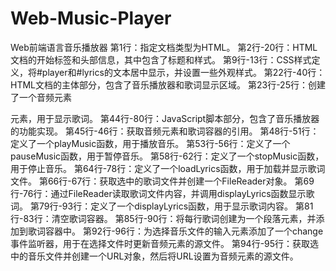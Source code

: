 # Web-Music-Player
Web前端语言音乐播放器
第1行：指定文档类型为HTML。
第2行-20行：HTML文档的开始标签和头部信息，其中包含了标题和样式。
第9行-13行：CSS样式定义，将#player和#lyrics的文本居中显示，并设置一些外观样式。
第22行-40行：HTML文档的主体部分，包含了音乐播放器和歌词显示区域。
第23行-25行：创建了一个音频元素<audio>用于播放音乐，并添加了controls属性以显示播放控件。
第26行-29行：创建了一个文件输入元素<input>用于选择音乐文件。
第30行-32行：创建了三个按钮，分别用于播放、暂停和停止音乐。
第34行-36行：创建了一个文件输入元素<input>用于选择歌词文件。
第37行-39行：创建了一个按钮，用于加载歌词文件。
第41行：创建了一个<div>元素，用于显示歌词。
第44行-80行：JavaScript脚本部分，包含了音乐播放器的功能实现。
第45行-46行：获取音频元素和歌词容器的引用。
第48行-51行：定义了一个playMusic函数，用于播放音乐。
第53行-56行：定义了一个pauseMusic函数，用于暂停音乐。
第58行-62行：定义了一个stopMusic函数，用于停止音乐。
第64行-78行：定义了一个loadLyrics函数，用于加载并显示歌词文件。
第66行-67行：获取选中的歌词文件并创建一个FileReader对象。
第69行-76行：通过FileReader读取歌词文件内容，并调用displayLyrics函数显示歌词。
第79行-93行：定义了一个displayLyrics函数，用于显示歌词内容。
第81行-83行：清空歌词容器。
第85行-90行：将每行歌词创建为一个段落元素，并添加到歌词容器中。
第92行-96行：为选择音乐文件的输入元素添加了一个change事件监听器，用于在选择文件时更新音频元素的源文件。
第94行-95行：获取选中的音乐文件并创建一个URL对象，然后将URL设置为音频元素的源文件。
